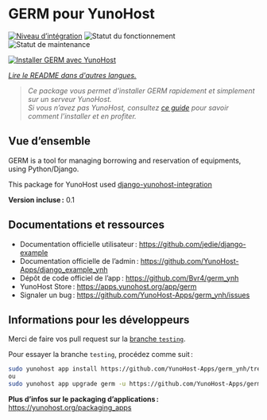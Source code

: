 <!--
Nota bene : ce README est automatiquement généré par <https://github.com/YunoHost/apps/tree/master/tools/readme_generator>
Il NE doit PAS être modifié à la main.
-->

# GERM pour YunoHost

[![Niveau d’intégration](https://dash.yunohost.org/integration/germ.svg)](https://dash.yunohost.org/appci/app/germ) ![Statut du fonctionnement](https://ci-apps.yunohost.org/ci/badges/germ.status.svg) ![Statut de maintenance](https://ci-apps.yunohost.org/ci/badges/germ.maintain.svg)

[![Installer GERM avec YunoHost](https://install-app.yunohost.org/install-with-yunohost.svg)](https://install-app.yunohost.org/?app=germ)

*[Lire le README dans d'autres langues.](./ALL_README.md)*

> *Ce package vous permet d’installer GERM rapidement et simplement sur un serveur YunoHost.*  
> *Si vous n’avez pas YunoHost, consultez [ce guide](https://yunohost.org/install) pour savoir comment l’installer et en profiter.*

## Vue d’ensemble

GERM is a tool for managing borrowing and reservation of equipments, using Python/Django.

This package for YunoHost used [django-yunohost-integration](https://github.com/YunoHost-Apps/django_yunohost_integration)


**Version incluse :** 0.1
## Documentations et ressources

- Documentation officielle utilisateur : <https://github.com/jedie/django-example>
- Documentation officielle de l’admin : <https://github.com/YunoHost-Apps/django_example_ynh>
- Dépôt de code officiel de l’app : <https://github.com/Bvr4/germ_ynh>
- YunoHost Store : <https://apps.yunohost.org/app/germ>
- Signaler un bug : <https://github.com/YunoHost-Apps/germ_ynh/issues>

## Informations pour les développeurs

Merci de faire vos pull request sur la [branche `testing`](https://github.com/YunoHost-Apps/germ_ynh/tree/testing).

Pour essayer la branche `testing`, procédez comme suit :

```bash
sudo yunohost app install https://github.com/YunoHost-Apps/germ_ynh/tree/testing --debug
ou
sudo yunohost app upgrade germ -u https://github.com/YunoHost-Apps/germ_ynh/tree/testing --debug
```

**Plus d’infos sur le packaging d’applications :** <https://yunohost.org/packaging_apps>

